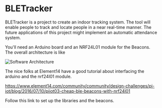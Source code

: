 # BLETracker
BLETracker is a project to create an indoor tracking system. The tool will enable people to track and locate people in a near real-time manner. The future applications of this project might implement an automatic attendance system.

You'll need an Arduino board and an NRF24L01 module for the Beacons. 
The overall architecture is like

<img src="https://preview.ibb.co/cDPEkk/Software_Architecture.jpg" alt="Software Architecture" border="0" />

The nice folks at Element14 have a good tutorial about interfacing the arduino and the nrf24l01 module.

https://www.element14.com/community/community/design-challenges/pi-iot/blog/2016/07/10/piiot03-cheap-ble-beacons-with-nrf24l01 

Follow this link to set up the libraries and the beacons. 
